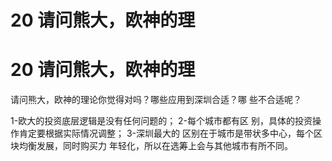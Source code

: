 # 20 请问熊大，欧神的理

# 20 请问熊大，欧神的理

请问熊大，欧神的理论你觉得对吗？哪些应用到深圳合适？哪 些不合适呢？

1-欧大的投资底层逻辑是没有任何问题的； 2-每个城市都有区 别，具体的投资操作肯定要根据实际情况调整； 3-深圳最大的 区别在于城市是带状多中心，每个区块均衡发展，同时购买力 年轻化，所以在选筹上会与其他城市有所不同。